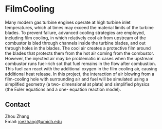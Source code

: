 # FilmCooling
Many modern gas turbine engines operate at high turbine inlet temperatures,
which at times may exceed the material limits of the turbine blades. 
To prevent failure, advanced cooling strategies are employed, including film cooling, in
which relatively cool air from upstream of the combustor is bled through channels inside the turbine blades, 
and out through holes in the blades. The cool air creates a protective film around the blades that protects
them from the hot air coming from the combustor. However, the injected air
may be problematic in cases when the upstream combustor runs fuel-rich sot
that fuel remains in the flow after combustion. This fuel can react with the
additional oxygen in the film cooling air, causing additional heat release.
In this project, the interaction of air blowing from a film-cooling hole with
surrounding air and fuel will be simulated using a simplified geometry (a two-
dimensional at plate) and simplified physics (the Euler equations and a one-
equation reaction model).

## Contact
Zhou Zhang\
Email: joezhang@umich.edu

